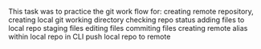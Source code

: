 This task was to practice the git work flow for:
creating remote repository, 
creating local git working directory
checking repo status
adding files to local repo
staging files
editing files
commiting files
creating remote alias within local repo in CLI
push local repo to remote
